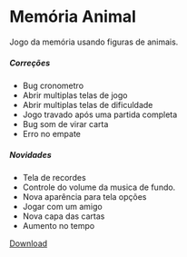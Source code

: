 # Memória Animal

Jogo da memória usando figuras de animais.

##### Correções

* Bug cronometro
* Abrir multiplas telas de jogo
* Abrir multiplas telas de dificuldade
* Jogo travado após uma partida completa
* Bug som de virar carta
* Erro no empate

##### Novidades

* Tela de recordes
* Controle do volume da musica de fundo.
* Nova aparência para tela opções
* Jogar com um amigo
* Nova capa das cartas
* Aumento no tempo

[Download](https://github.com/eduardocodigo0/memoria-animal/raw/master/Mem%C3%B3ria%20Animal.zip)

